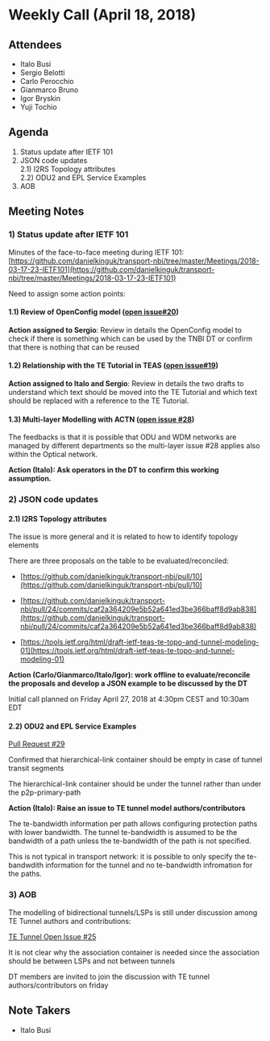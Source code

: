 # Weekly Call (April 18, 2018)

## Attendees
*   Italo Busi
*   Sergio Belotti
*   Carlo Perocchio
*   Gianmarco Bruno
*   Igor Bryskin
*   Yuji Tochio
  

## Agenda

1) Status update after IETF 101  
2) JSON code updates  
    2.1) I2RS Topology attributes  
    2.2) ODU2 and EPL Service Examples  
3) AOB  
  

## Meeting Notes

### 1) Status update after IETF 101

  
Minutes of the face-to-face meeting during IETF 101:  
[https://github.com/danielkinguk/transport-nbi/tree/master/Meetings/2018-03-17-23-IETF101](https://github.com/danielkinguk/transport-nbi/tree/master/Meetings/2018-03-17-23-IETF101)  
  
Need to assign some action points:  
      

#### 1.1) Review of OpenConfig model ([open issue#20](https://github.com/danielkinguk/transport-nbi/issues/20))

  
**Action assigned to Sergio**: Review in details the OpenConfig model to check if there is something which can be used by the TNBI DT or confirm that there is nothing that can be reused  
  

#### 1.2) Relationship with the TE Tutorial in TEAS ([open issue#19](https://github.com/danielkinguk/transport-nbi/issues/19))

  
**Action assigned to Italo and Sergio**: Review in details the two drafts to understand which text should be moved into the TE Tutorial and which text should be replaced with a reference to the TE Tutorial.  
  

#### 1.3) Multi-layer Modelling with ACTN ([open issue #28](https://github.com/danielkinguk/transport-nbi/issues/28))

  
The feedbacks is that it is possible that ODU and WDM networks are managed by different departments so the multi-layer issue #28 applies also within the Optical network.  
  
**Action (Italo): Ask operators in the DT to confirm this working assumption.**  
  

### 2) JSON code updates

  

#### 2.1) I2RS Topology attributes

  
The issue is more general and it is related to how to identify topology elements  
  
There are three proposals on the table to be evaluated/reconciled:  
  

*   [https://github.com/danielkinguk/transport-nbi/pull/10](https://github.com/danielkinguk/transport-nbi/pull/10)
    
*   [https://github.com/danielkinguk/transport-nbi/pull/24/commits/caf2a364209e5b52a641ed3be366baff8d9ab838](https://github.com/danielkinguk/transport-nbi/pull/24/commits/caf2a364209e5b52a641ed3be366baff8d9ab838)
    
*   [https://tools.ietf.org/html/draft-ietf-teas-te-topo-and-tunnel-modeling-01](https://tools.ietf.org/html/draft-ietf-teas-te-topo-and-tunnel-modeling-01)

  
**Action (Carlo/Gianmarco/Italo/Igor): work offline to evaluate/reconcile the proposals and develop a JSON example to be discussed by the DT**  
  
Initial call planned on Friday April 27, 2018 at 4:30pm CEST and 10:30am EDT  
  

#### 2.2) ODU2 and EPL Service Examples

  
[Pull Request #29](https://github.com/danielkinguk/transport-nbi/pull/29)  
  
Confirmed that hierarchical-link container should be empty in case of tunnel transit segments  
  
The hierarchical-link container should be under the tunnel rather than under the p2p-primary-path  
  
**Action (Italo): Raise an issue to TE tunnel model authors/contributors**  
  
The te-bandwidth information per path allows configuring protection paths with lower bandwidth. The tunnel te-bandwidth is assumed to be the bandwidth of a path unless the te-bandwidth of the path is not specified.  
  
This is not typical in transport network: it is possible to only specify the te-bandwdith information for the tunnel and no te-bandwidth infromation for the paths.  
  

### 3) AOB

  
The modelling of bidirectional tunnels/LSPs is still under discussion among TE Tunnel authors and contributions:  
  
[TE Tunnel Open Issue #25](https://github.com/ietf-mpls-yang/te/issues/25)  
  
It is not clear why the association container is needed since the association should be between LSPs and not between tunnels  
  
DT members are invited to join the discussion with TE tunnel authors/contributors on friday  
  

Note Takers
-----------

*   Italo Busi
